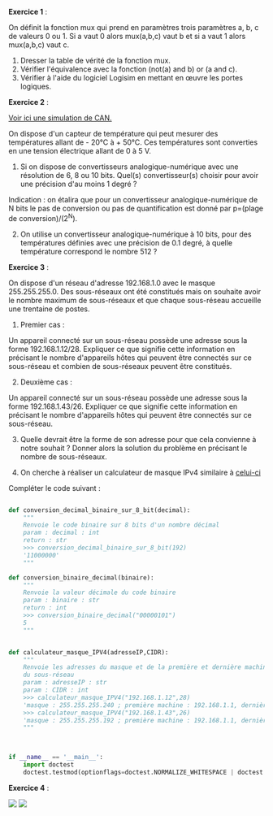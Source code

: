 **Exercice 1** :

On définit la fonction mux qui prend en paramètres trois paramètres a, b, c de valeurs 0 ou 1. Si a vaut 0 alors mux(a,b,c) vaut b et si a vaut 1 alors mux(a,b,c) vaut c.

1. Dresser la table de vérité de la fonction mux.
2. Vérifier l'équivalence avec la fonction (not(a) and b) or (a and c).
3. Vérifier à l'aide du logiciel Logisim en mettant en œuvre les portes logiques.


**Exercice 2** : 

[Voir ici une simulation de CAN.](https://physique-chimie.ac-normandie.fr/IMG/html/can.html)   

On dispose d'un capteur de température qui peut mesurer des températures allant de - 20°C à + 50°C. Ces températures sont converties en une tension électrique allant de 0 à 5 V.

1. Si on dispose de convertisseurs analogique-numérique avec une résolution de 6, 8 ou 10 bits. Quel(s) convertisseur(s) choisir pour avoir une précision d'au moins 1 degré ?

Indication : on étalira que pour un convertisseur analogique-numérique de N bits le pas de conversion ou pas de quantification est donné par p=(plage de conversion)/(2<sup>N</sup>).


2. On utilise un convertisseur analogique-numérique à 10 bits, pour des températures définies avec une précision de 0.1 degré, à quelle température correspond le nombre 512 ?

**Exercice 3** :

On dispose d'un réseau d'adresse 192.168.1.0 avec le masque 255.255.255.0. Des sous-réseaux ont été constitués mais on souhaite avoir le nombre maximum de sous-réseaux et que chaque sous-réseau accueille une trentaine de postes.

1. Premier cas :

Un appareil connecté sur un sous-réseau possède une adresse sous la forme 192.168.1.12/28. Expliquer ce que signifie cette information en précisant le nombre d'appareils hôtes qui peuvent être connectés sur ce sous-réseau et combien de sous-réseaux peuvent être constitués.

2. Deuxième cas : 

Un appareil connecté sur un sous-réseau possède une adresse sous la forme 192.168.1.43/26. Expliquer ce que signifie cette information en précisant le nombre d'appareils hôtes qui peuvent être connectés sur ce sous-réseau.

3. Quelle devrait être la forme de son adresse pour que cela convienne à notre souhait ? Donner alors la solution du problème en précisant le nombre de sous-réseaux.

4. On cherche à réaliser un calculateur de masque IPv4 similaire à 
[celui-ci](https://cric.grenoble.cnrs.fr/Administrateurs/Outils/CalculMasque/)

Compléter le code suivant :

```Python

def conversion_decimal_binaire_sur_8_bit(decimal):
    """
    Renvoie le code binaire sur 8 bits d'un nombre décimal
    param : decimal : int
    return : str
    >>> conversion_decimal_binaire_sur_8_bit(192)
    '11000000'
    """

def conversion_binaire_decimal(binaire):
    """
    Renvoie la valeur décimale du code binaire
    param : binaire : str
    return : int
    >>> conversion_binaire_decimal("00000101")
    5
    """


def calculateur_masque_IPV4(adresseIP,CIDR):
    """
    Renvoie les adresses du masque et de la première et dernière machine
    du sous-réseau
    param : adresseIP : str
    param : CIDR : int
    >>> calculateur_masque_IPV4("192.168.1.12",28)
    'masque : 255.255.255.240 ; première machine : 192.168.1.1, dernière machine : 192.168.1.14'
    >>> calculateur_masque_IPV4("192.168.1.43",26)
    'masque : 255.255.255.192 ; première machine : 192.168.1.1, dernière machine : 192.168.1.62'
    """


    
if __name__ == '__main__':
    import doctest
    doctest.testmod(optionflags=doctest.NORMALIZE_WHITESPACE | doctest.ELLIPSIS, verbose=True)
```


**Exercice 4** :

<img  src="assets/page1.png">
<img  src="assets/page2.png">

